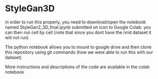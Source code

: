 # StyleGan3D

in order to run this properly, you need to download/open the notebook named StyleGan2_3D_final.ipynb submitted on icon to Google Colab. 
you can then run cell by cell (note that since you dont have the nrrd dataset it will not run)

The python notebook allows you to mount to google drive and then clone this repository using git commands (how we were able to run this with our dataset)

More instructions and descriptions of the code are available in the colab notebook